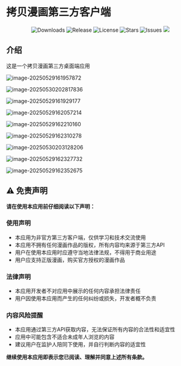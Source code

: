 # 拷贝漫画第三方客户端

<p align="center">
  <img src="https://img.shields.io/github/downloads/caolib/copymanga/total?labelColor=grey&color=blue" alt="Downloads">
  <img src="https://img.shields.io/github/v/release/caolib/copymanga?labelColor=grey&color=red" alt="Release">
  <img src="https://img.shields.io/github/license/caolib/copymanga" alt="License">
  <img src="https://img.shields.io/github/stars/caolib/copymanga" alt="Stars">
  <img src="https://img.shields.io/github/issues/caolib/copymanga?label=Issues" alt="Issues">
  <img src="https://img.shields.io/github/downloads/caolib/copymanga/latest/total">
</p>


## 介绍
这是一个拷贝漫画第三方桌面端应用

![image-20250529161957872](https://s2.loli.net/2025/05/29/d1Hyigj9bwhLAPE.png)

![image-20250530202817836](https://s2.loli.net/2025/05/30/IZoxw6aBgunrJYL.png)

![image-20250529161929177](https://s2.loli.net/2025/05/29/hSA5YjyLaQXwE8N.png)

![image-20250529162057214](https://s2.loli.net/2025/05/29/rwYCb5BLvfHKn7X.png)

![image-20250529162210160](https://s2.loli.net/2025/05/29/aopKubEDILBzkY7.png)

![image-20250529162310278](https://s2.loli.net/2025/05/29/lX4aEtm83hOMI76.png)

![image-20250530203128206](https://s2.loli.net/2025/05/30/wsdvxOStAh5FKaq.png)

![image-20250529162327732](https://s2.loli.net/2025/05/29/DNoF7gBPhOyZnf8.png)

![image-20250529162352675](https://s2.loli.net/2025/05/29/Och2oB54ryxgUfF.png)

## ⚠️ 免责声明

**请在使用本应用前仔细阅读以下声明：**

### 使用声明
- 本应用为非官方第三方客户端，仅供学习和技术交流使用
- 本应用不拥有任何漫画作品的版权，所有内容均来源于第三方API
- 用户在使用本应用时应遵守当地法律法规，不得用于商业用途
- 用户应支持正版漫画，购买官方授权的漫画作品

### 法律声明
- 本应用开发者不对应用中展示的任何内容承担法律责任
- 用户因使用本应用而产生的任何纠纷或损失，开发者概不负责

### 内容风险提醒
- 本应用通过第三方API获取内容，无法保证所有内容的合法性和适宜性
- 应用中可能包含不适合未成年人浏览的内容
- 建议用户在监护人陪同下使用，并自行判断内容的适宜性

**继续使用本应用即表示您已阅读、理解并同意上述所有条款。**